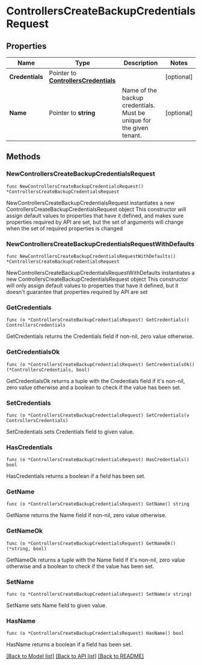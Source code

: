 # ControllersCreateBackupCredentialsRequest

## Properties

Name | Type | Description | Notes
------------ | ------------- | ------------- | -------------
**Credentials** | Pointer to [**ControllersCredentials**](ControllersCredentials.md) |  | [optional] 
**Name** | Pointer to **string** | Name of the backup credentials. Must be unique for the given tenant. | [optional] 

## Methods

### NewControllersCreateBackupCredentialsRequest

`func NewControllersCreateBackupCredentialsRequest() *ControllersCreateBackupCredentialsRequest`

NewControllersCreateBackupCredentialsRequest instantiates a new ControllersCreateBackupCredentialsRequest object
This constructor will assign default values to properties that have it defined,
and makes sure properties required by API are set, but the set of arguments
will change when the set of required properties is changed

### NewControllersCreateBackupCredentialsRequestWithDefaults

`func NewControllersCreateBackupCredentialsRequestWithDefaults() *ControllersCreateBackupCredentialsRequest`

NewControllersCreateBackupCredentialsRequestWithDefaults instantiates a new ControllersCreateBackupCredentialsRequest object
This constructor will only assign default values to properties that have it defined,
but it doesn't guarantee that properties required by API are set

### GetCredentials

`func (o *ControllersCreateBackupCredentialsRequest) GetCredentials() ControllersCredentials`

GetCredentials returns the Credentials field if non-nil, zero value otherwise.

### GetCredentialsOk

`func (o *ControllersCreateBackupCredentialsRequest) GetCredentialsOk() (*ControllersCredentials, bool)`

GetCredentialsOk returns a tuple with the Credentials field if it's non-nil, zero value otherwise
and a boolean to check if the value has been set.

### SetCredentials

`func (o *ControllersCreateBackupCredentialsRequest) SetCredentials(v ControllersCredentials)`

SetCredentials sets Credentials field to given value.

### HasCredentials

`func (o *ControllersCreateBackupCredentialsRequest) HasCredentials() bool`

HasCredentials returns a boolean if a field has been set.

### GetName

`func (o *ControllersCreateBackupCredentialsRequest) GetName() string`

GetName returns the Name field if non-nil, zero value otherwise.

### GetNameOk

`func (o *ControllersCreateBackupCredentialsRequest) GetNameOk() (*string, bool)`

GetNameOk returns a tuple with the Name field if it's non-nil, zero value otherwise
and a boolean to check if the value has been set.

### SetName

`func (o *ControllersCreateBackupCredentialsRequest) SetName(v string)`

SetName sets Name field to given value.

### HasName

`func (o *ControllersCreateBackupCredentialsRequest) HasName() bool`

HasName returns a boolean if a field has been set.


[[Back to Model list]](../README.md#documentation-for-models) [[Back to API list]](../README.md#documentation-for-api-endpoints) [[Back to README]](../README.md)


